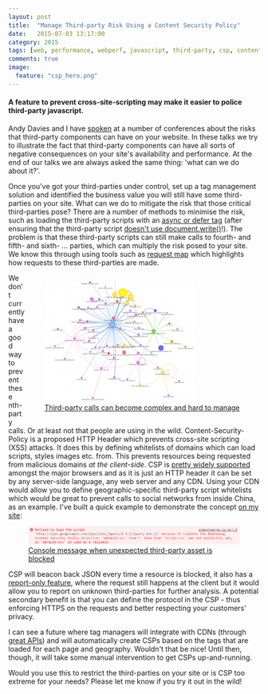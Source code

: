 ```yaml
---
layout: post
title:  "Manage Third-party Risk Using a Content Security Policy"
date:   2015-07-03 13:17:00
category: 2015
tags: [web, performance, webperf, javascript, third-party, csp, content-security-policy, jquery]
comments: true
image:
  feature: "csp_hero.png"
---
```


#### A feature to prevent cross-site-scripting may make it easier to police third-party javascript.

Andy Davies and I have [spoken](https://www.youtube.com/watch?v=9OtUOgx0cZg "What Are Third-party Components Doing to Your Site?") at a number of conferences about the risks that third-party components can have on your website.
In these talks we try to illustrate the fact that third-party components can have all sorts of negative consequences on your site's availability and performance.
At the end of our talks we are always asked the same thing: 'what can we do about it?'.

Once you've got your third-parties under control, set up a tag management solution and identified the business value you will still have some third-parties on your site.
What can we do to mitigate the risk that those critical third-parties pose?
There are a number of methods to minimise the risk, such as loading the third-party scripts with an [async or defer tag](https://www.youtube.com/watch?v=I5uhZcJ30SA "Guy Podjarny talks about Third-party Performance") (after ensuring that the third-party script [doesn't use document.write()](http://www.w3.org/TR/html401/interact/scripts.html#adef-defer "W3C Defer Specification")!).
The problem is that these third-party scripts can still make calls to fourth- and fifth- and sixth- ... parties, which can multiply the risk posed to your site.
We know this through using tools such as [request map](http://blog.webperf.ninja/portfolio/request-map/ "Request Map") which highlights how requests to these third-parties are made.

<figure style="float:right;">
<a href="http://requestmap.webperf.tools/render/150102_Q9_N37/">
<img src="/images/requestmap_very.png"/>
<figcaption>
Third-party calls can become complex and hard to manage
</figcaption>
</a>
</figure>

We don't currently have a good way to prevent these nth-party calls. Or at least not that people are using in the wild.
Content-Security-Policy is a proposed HTTP Header which prevents cross-site scripting (XSS) attacks. It does this by defining whitelists of domains which can load scripts, styles images etc. from.
This prevents resources being requested from malicious domains _at the client-side_.
CSP is [pretty widely supported](http://caniuse.com/#feat=contentsecuritypolicy "Can I use... CSP") amongst the major browsers and as it is just an HTTP header it can be set by any server-side language, any web server and any CDN.
Using your CDN would allow you to define geographic-specific third-party script whitelists which would be great to prevent calls to social networks from inside China, as an example.
I've built a quick example to demonstrate the concept [on my site](http://simonhearne.co.uk/sandbox/csp/ "Console message when unexpected third-party asset is blocked"):

<figure>
<a href="http://simonhearne.co.uk/sandbox/csp/">
<img src="/images/CSP.png"/>
<figcaption>Console message when unexpected third-party asset is blocked</figcaption>
</a>
</figure>

CSP will beacon back JSON every time a resource is blocked, it also has a [report-only feature](http://www.w3.org/TR/CSP/#content-security-policy-report-only-header-field "W3C CSP Report-only Mode"), where the request still happens at the client but it would allow you to report on unknown third-parties for further analysis.
A potential secondary benefit is that you can define the protocol in the CSP - thus enforcing HTTPS on the requests and better respecting your customers' privacy.

I can see a future where tag managers will integrate with CDNs (through [great APIs](https://docs.fastly.com/api/ "Fastly API Docs")) and will automatically create CSPs based on the tags that are loaded for each page and geography.
Wouldn't that be nice! Until then, though, it will take some manual intervention to get CSPs up-and-running.

Would you use this to restrict the third-parties on your site or is CSP too extreme for your needs? Please let me know if you try it out in the wild!